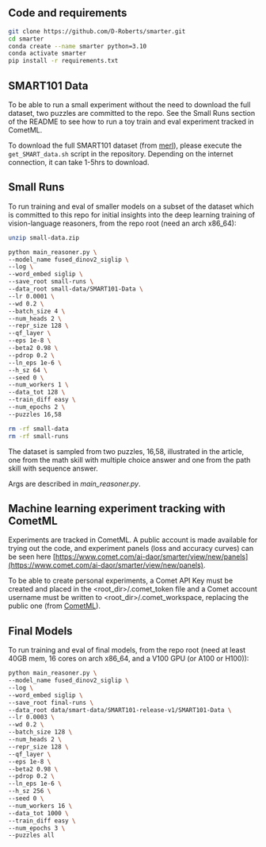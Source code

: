 
## Code and requirements

```bash
git clone https://github.com/D-Roberts/smarter.git
cd smarter
conda create --name smarter python=3.10
conda activate smarter
pip install -r requirements.txt
```

## SMART101 Data
To be able to run a small experiment without the need to download the full dataset, two puzzles are committed to the repo. See the Small Runs section of the README to see how to run a toy train and eval experiment tracked in CometML.

To download the full SMART101 dataset (from [merl](https://github.com/merlresearch/SMART)), please execute the `get_SMART_data.sh` script in the repository. Depending on the internet connection, it can take 1-5hrs to download.
 


## Small Runs
To run training and eval of smaller models on a subset of the dataset which is committed to this repo for initial insights into the deep learning training of vision-language reasoners, from the repo root (need an arch x86_64):

```bash
unzip small-data.zip

python main_reasoner.py \
--model_name fused_dinov2_siglip \
--log \
--word_embed siglip \
--save_root small-runs \
--data_root small-data/SMART101-Data \
--lr 0.0001 \
--wd 0.2 \
--batch_size 4 \
--num_heads 2 \
--repr_size 128 \
--qf_layer \
--eps 1e-8 \
--beta2 0.98 \
--pdrop 0.2 \
--ln_eps 1e-6 \
--h_sz 64 \
--seed 0 \
--num_workers 1 \
--data_tot 128 \
--train_diff easy \
--num_epochs 2 \
--puzzles 16,58

rm -rf small-data
rm -rf small-runs
```


The dataset is sampled from two puzzles, 16,58, illustrated in the article, one from the math skill with multiple choice answer and one from the path skill with sequence answer.

Args are described in *main_reasoner.py*.

## Machine learning experiment tracking with CometML

Experiments are tracked in CometML. A public account is made available for trying out the code, and experiment panels (loss and accuracy curves) can be seen here [https://www.comet.com/ai-daor/smarter/view/new/panels](https://www.comet.com/ai-daor/smarter/view/new/panels).

To be able to create personal experiments, a Comet API Key must be created and placed in the <root_dir>/.comet_token file and a Comet account username must be written to  <root_dir>/.comet_workspace, replacing the public one (from [CometML](https://www.comet.com)).


## Final Models
To run training and eval of final models, from the repo root (need at least 40GB mem, 16 cores on arch x86_64, and a V100 GPU (or A100 or H100)):


```bash
python main_reasoner.py \
--model_name fused_dinov2_siglip \
--log \
--word_embed siglip \
--save_root final-runs \
--data_root data/smart-data/SMART101-release-v1/SMART101-Data \
--lr 0.0003 \
--wd 0.2 \
--batch_size 128 \
--num_heads 2 \
--repr_size 128 \
--qf_layer \
--eps 1e-8 \
--beta2 0.98 \
--pdrop 0.2 \
--ln_eps 1e-6 \
--h_sz 256 \
--seed 0 \
--num_workers 16 \
--data_tot 1000 \
--train_diff easy \
--num_epochs 3 \
--puzzles all
```




